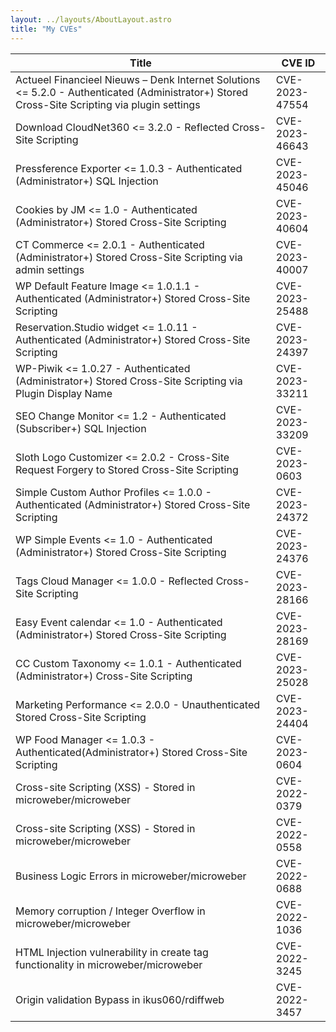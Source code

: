 ```yaml
---
layout: ../layouts/AboutLayout.astro
title: "My CVEs"
---
```


| Title                                                                                                      | CVE ID           |
|------------------------------------------------------------------------------------------------------------|------------------|
| Actueel Financieel Nieuws – Denk Internet Solutions <= 5.2.0 - Authenticated (Administrator+) Stored Cross-Site Scripting via plugin settings | CVE-2023-47554 |
| Download CloudNet360 <= 3.2.0 - Reflected Cross-Site Scripting                                               | CVE-2023-46643 |
| Pressference Exporter <= 1.0.3 - Authenticated (Administrator+) SQL Injection                                | CVE-2023-45046 |
| Cookies by JM <= 1.0 - Authenticated (Administrator+) Stored Cross-Site Scripting                            | CVE-2023-40604 |
| CT Commerce <= 2.0.1 - Authenticated (Administrator+) Stored Cross-Site Scripting via admin settings         | CVE-2023-40007 |
| WP Default Feature Image <= 1.0.1.1 - Authenticated (Administrator+) Stored Cross-Site Scripting             | CVE-2023-25488 |
| Reservation.Studio widget <= 1.0.11 - Authenticated (Administrator+) Stored Cross-Site Scripting             | CVE-2023-24397 |
| WP-Piwik <= 1.0.27 - Authenticated (Administrator+) Stored Cross-Site Scripting via Plugin Display Name      | CVE-2023-33211 |
| SEO Change Monitor <= 1.2 - Authenticated (Subscriber+) SQL Injection                                        | CVE-2023-33209 |
| Sloth Logo Customizer <= 2.0.2 - Cross-Site Request Forgery to Stored Cross-Site Scripting                   | CVE-2023-0603 |
| Simple Custom Author Profiles <= 1.0.0 - Authenticated (Administrator+) Stored Cross-Site Scripting          | CVE-2023-24372 |
| WP Simple Events <= 1.0 - Authenticated (Administrator+) Stored Cross-Site Scripting                         | CVE-2023-24376 |
| Tags Cloud Manager <= 1.0.0 - Reflected Cross-Site Scripting                                                 | CVE-2023-28166 |
| Easy Event calendar <= 1.0 - Authenticated (Administrator+) Stored Cross-Site Scripting                      | CVE-2023-28169 |
| CC Custom Taxonomy <= 1.0.1 - Authenticated (Administrator+) Cross-Site Scripting                            | CVE-2023-25028 |
| Marketing Performance <= 2.0.0 - Unauthenticated Stored Cross-Site Scripting                                 | CVE-2023-24404 |
| WP Food Manager <= 1.0.3 - Authenticated(Administrator+) Stored Cross-Site Scripting                          | CVE-2023-0604 |
| Cross-site Scripting (XSS) - Stored in microweber/microweber                                                  | CVE-2022-0379 |
| Cross-site Scripting (XSS) - Stored in microweber/microweber                                                  | CVE-2022-0558 |
| Business Logic Errors in microweber/microweber                                                                | CVE-2022-0688 |
| Memory corruption / Integer Overflow in microweber/microweber                                                | CVE-2022-1036 |
| HTML Injection vulnerability in create tag functionality in microweber/microweber                           | CVE-2022-3245 |
| Origin validation Bypass in ikus060/rdiffweb                                                                 | CVE-2022-3457 |
